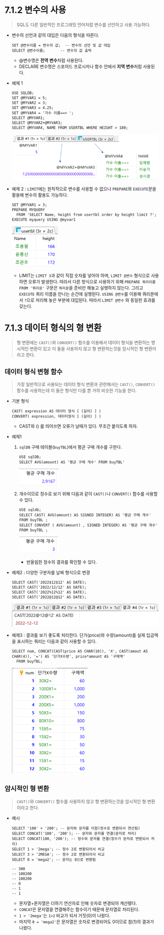 # 7.1.2 변수의 사용

> SQL도 다른 일반적인 프로그래밍 언어처럼 변수를 선언하고 사용 가능하다.

* 변수의 선언과 같의 대입은 다음의 형식을 따른다.

  ```mariadb
  SET @변수이름 = 변수의 값;  -- 변수의 선언 및 값 대입
  SELECT @변수이름;   	  -- 변수의 값 출력 
  ```

  * @변수명은 **전역** **변수**처럼 사용된다.
  * DECLARE 변수명은 스포어드 프로시저나 함수 안에서 **지역** **변수**처럼 사용된다.



* 예제 1

  ```mariadb
  USE SQLDB;
  SET @MYVAR1 = 5;
  SET @MYVAR2 = 3;
  SET @MYVAR3 = 4.25;
  SET @MYVAR4 = '가수 이름==> ';
  SELECT @MYVAR1;
  SELECT @MYVAR2+@MYVAR3;
  SELECT @MYVAR4, NAME FROM USERTBL WHERE HEIGHT > 180;
  ```

  ![image-20210314161044032](markdown-images/image-20210314161044032.png)

* 예제 2 : `LIMIT`에는 원칙적으로 변수를 사용할 수 없으나 `PREPARE`와 `EXECUTE`문을 활용해 변수의 활용도 가능하다.

  ```mariadb
  SET @MYVAR1 = 3;
  PREPARE MYQUERY
  	FROM 'SELECT Name, height from usertbl order by height limit ?';
  EXECUTE myquery USING @myvar1
  ```

  ![image-20210314161513590](markdown-images/image-20210314161513590.png)

  * LIMIT는 `LIMIT 3`과 같이 직접 숫자를 넣어야 하며, `LIMIT @변수` 형식으로 사용하면 오류가 발생한다. 따라서 다른 방식으로 사용하기 위해 `PREPARE 쿼리이름 FROM '쿼리문'` 구문은 `쿼리문`을 준비만 해놓고 실행하지 않는다. 그리고 `EXECUTE` 쿼리 이름을 만나는 순간에 실행된다. `USING @변수`를 이용해 쿼리문에서 `?`으로 처리해 놓은 부분에 대입된다. 따라서 `LIMIT @변수` 와 동일한 효과를 갖는다.

    

# 7.1.3 데이터 형식의 형 변환    

> 형 변환에는 `CAST()`와 `CONVERT()` 함수를 이용해서 데이터 형식을 변환하는 명시적인 변환이 있고 이 둘을 사용하지 않고 형 변환하는것을 암시적인 형 변환이라고 한다.



## 데이터 형식 변형 함수

> 가장 일반적으로 사용되는 데이터 형식 변환과 관련해서는 `CAST()`, `CONVERT()` 함수를 사용하는데 이 둘은 형식만 다를 뿐 거의 비슷한 기능을 한다.

* 기본 형식

  ```mariadb
  CAST( expression AS 데이터 형식 [ (길이) ] )
  CONVERT( expression, 데이터형식 [ (길이) ] )
  ```

  * CAST와 () 를 띄어쓰면 오류가 날때가 있다. 무조건 붙이도록 하자.

* 예제1

  1. `sqlDB` 구매 테이블(`buyTBL`)에서 평균 구매 개수를 구한다.

     ```mariadb
     USE sqlDB;
     SELECT AVG(amount) AS '평균 구매 개수' FROM buyTBL'
     ```

     ![image-20210314163006345](markdown-images/image-20210314163006345.png)

  2. 개수이므로 정수로 보기 위해 다음과 같이 `CAST()`나 `CONVERT()` 함수를 사용할 수 있다.

     ```mariadb
     USE sqldb;
     SELECT CAST( AVG(amount) AS SIGNED INTEGER) AS '평균 구매 개수' FROM buyTBL ;
     SELECT CONVERT ( AVG(amount) , SIGNED INTEGER) AS '평균 구매 개수' FROM buyTBL ;
     ```

     ![image-20210314163322380](markdown-images/image-20210314163322380.png)

     * 반올림한 정수의 결과를 확인할 수 있다.



* 예제2 : 다양한 구분자를 날짜 형식으로 변경

  ```MARIADB
  SELECT CAST('2022$12$12' AS DATE);
  SELECT CAST('2022/12/12' AS DATE);
  SELECT CAST('2022%12%12' AS DATE);
  SELECT CAST('2022@12@12' AS DATE);
  ```

  ![image-20210314163548305](markdown-images/image-20210314163548305.png)



* 예제3 : 결과를 보기 좋도록 처리한다. 단가(price)와 수량(amount)를 실제 입금액을 표시하는 쿼리는 다음과 같이 사용할 수 있다.

  ```mariadb
  SELECT num, CONCAT(CAST(price AS CHAR(10)), 'X', CAST(amout AS CHAR(4)), '=') AS '단가X수량', price*amount AS '구매액'
  	FROM buyTBL;
  ```

  ![image-20210314164930454](markdown-images/image-20210314164930454.png)



## 암시적인 형 변환

>  `CAST()`와 `CONVERT()` 함수를 사용하지 않고 형 변환하는것을 암시적인 형 변환이라고 한다.



* 예시

  ```mariadb
  SELECT '100' + '200'; -- 문자와 문자를 더함(정수로 변환되서 연산됨)
  SELECT CONCAT('100', '200'); -- 문자와 문자를 연결(문자로 처리)
  SELECT CONCAT(100, '200'); -- 정수와 문자를 연결(정수가 문자로 변환되서 처리)
  SELECT 1 > '2mega'; -- 정수 2로 변환되어서 비교
  SELECT 3 > '2MEGA'; -- 정수 2로 변환되어서 비교
  SELECT 0 = 'mega2'; -- 문자는 0으로 변환됨
  ```

  ```mariadb
  -- 300
  -- 100200
  -- 100200
  -- 0
  -- 1
  -- 1
  ```

  * 문자열+문자열은 더하기 연산자로 인해 숫자로 변경되어 계산됐다.
  * `CONCAT`은 문자열을 연결해주는 함수이기 때문에 문자열로 처리된다.
  * `1 > '2mega'`는 `1>2` 비교가 되서 거짓(0)이 나왔다.
  * 마지막 `0 = 'mega2'`은 문자열은 숫자로 변경되어도 0이므로 참(1)의 결과가 나왔다.

  

